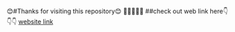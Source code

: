 :blush:#Thanks for visiting this repository:blush:
:pray::pray::pray::pray::pray:
##check out web link here:point_down::point_down::point_down:
[website link](https://cout-pranav.github.io/website_bootstrap/)
